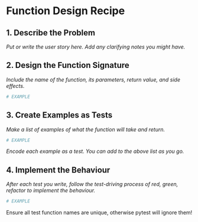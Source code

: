# Function Design Recipe

## 1. Describe the Problem

_Put or write the user story here. Add any clarifying notes you might have._

## 2. Design the Function Signature

_Include the name of the function, its parameters, return value, and side effects._

```python
# EXAMPLE
```

## 3. Create Examples as Tests

_Make a list of examples of what the function will take and return._

```python
# EXAMPLE
```

_Encode each example as a test. You can add to the above list as you go._

## 4. Implement the Behaviour

_After each test you write, follow the test-driving process of red, green, refactor to implement the behaviour._

```python
# EXAMPLE
```

Ensure all test function names are unique, otherwise pytest will ignore them!

